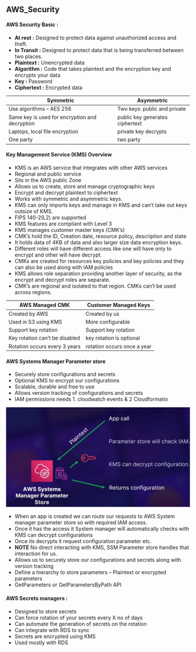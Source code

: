 ## AWS_Security

#### AWS Security Basic :
-	**At rest :** Designed to protect data against unauthorized access and theft.
-	**In Transit :** Designed to protect data that is being transferred between two places.
-	**Plaintext :** Unencrypted data
-	**Algorithm :** Code that takes plaintext and the encryption key and encrypts your data
-	**Key :** Password
-	**Ciphertext :** Encrypted data

Symmetric | Asymmetric
---|---
Use algorithms – AES 256 | Two keys: public and private
Same key is used for encryption and decryption| public key generates ciphertext
Laptops, local file encryption | private key decrypts
One party| two party


#### Key Management Service (KMS) Overview
-	KMS is an AWS service that integrates with other AWS services
-	Regional and public service
-	Sits in the AWS public Zone
-	Allows us to create, store and manage cryptographic keys
-	Encrypt and decrypt plaintext to ciphertext
-	Works with symmetric and asymmetric keys.
-	KMS can only imports keys and manage in KMS and can’t take out keys outsize of KMS.
-	FIPS 140-2(L2) are supported
-	KMS features are compliant with Level 3
-	KMS manages customer master keys (CMK’s)
-	CMK’s hold the ID, Creation date, resource policy, description and state
-	It holds data of 4KB of data and also larger size data encryption keys.
-	Different roles will have different access like one will have only to encrypt and other will have decrypt.
-	CMKs are created for resources key policies and key policies and they can also be used along with IAM policies
-	KMS allows role separation providing another layer of security, as the encrypt and decrypt roles are separate.
-	CMK’s are regional and isolated to that region. CMKs can’t be used across regions. 

AWS Managed CMK | Customer Managed Keys
--- | ---
Created by AWS | Created by us
Used in S3 using KMS | More configurable
Support key rotation | Support key rotation
Key rotation can’t be disabled | key rotation is optional
Rotation occurs every 3 years | rotation occurs once a year

#### AWS Systems Manager Parameter store
-	Securely store configurations and secrets
-	Optional KMS to encrypt our configurations
-	Scalable, durable and free to use
-	Allows version tracking of configurations and secrets
-	IAM permissions needs 1. cloudwatch events & 2 Cloudformatio

![AWS System manager parameter sotre interactin with app](https://github.com/vurachaitanya/AWS/blob/master/images/AWS%20Systems%20manager%20parameter%20store.JPG)

-	When an app is created we can route our requests to AWS System manager parameter store so with required IAM access.
-	Once it has the access it System manager will automatically checks with KMS can decrypt configurations 
-	Once its decrypts it request configuration parameter etc.
-	**NOTE** No direct interacting with KMS, SSM Parameter store handles that interaction for us. 
-	Allows us to securely store our configurations and secrets along with version tracking
-	Define a hierarchy to store parameters – Plaintext or encrypted parameters
-	GetParameters or GetParametersByPath API


#### AWS Secrets managers :
-	Designed to store secrets
-	Can force rotation of your secrets every X no of days
-	Can automate the generation of secrets on the rotation
-	Can integrate with RDS to sync
-	Secrets are encrypted using KMS
-	Used mostly with RDS
